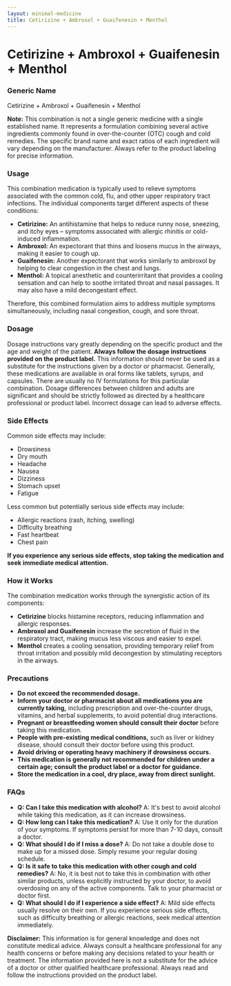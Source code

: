 ```yaml
---
layout: minimal-medicine
title: Cetirizine + Ambroxol + Guaifenesin + Menthol
---
```


# Cetirizine + Ambroxol + Guaifenesin + Menthol
### Generic Name
Cetirizine + Ambroxol + Guaifenesin + Menthol


**Note:**  This combination is not a single generic medicine with a single established name.  It represents a formulation combining several active ingredients commonly found in over-the-counter (OTC) cough and cold remedies.  The specific brand name and exact ratios of each ingredient will vary depending on the manufacturer.  Always refer to the product labeling for precise information.


### Usage

This combination medication is typically used to relieve symptoms associated with the common cold, flu, and other upper respiratory tract infections.  The individual components target different aspects of these conditions:

* **Cetirizine:** An antihistamine that helps to reduce runny nose, sneezing, and itchy eyes – symptoms associated with allergic rhinitis or cold-induced inflammation.
* **Ambroxol:** An expectorant that thins and loosens mucus in the airways, making it easier to cough up.
* **Guaifenesin:** Another expectorant that works similarly to ambroxol by helping to clear congestion in the chest and lungs.
* **Menthol:** A topical anesthetic and counterirritant that provides a cooling sensation and can help to soothe irritated throat and nasal passages.  It may also have a mild decongestant effect.

Therefore, this combined formulation aims to address multiple symptoms simultaneously, including nasal congestion, cough, and sore throat.


### Dosage

Dosage instructions vary greatly depending on the specific product and the age and weight of the patient.  **Always follow the dosage instructions provided on the product label.**  This information should never be used as a substitute for the instructions given by a doctor or pharmacist.  Generally, these medications are available in oral forms like tablets, syrups, and capsules.  There are usually no IV formulations for this particular combination.   Dosage differences between children and adults are significant and should be strictly followed as directed by a healthcare professional or product label.  Incorrect dosage can lead to adverse effects.



### Side Effects

Common side effects may include:

* Drowsiness
* Dry mouth
* Headache
* Nausea
* Dizziness
* Stomach upset
* Fatigue

Less common but potentially serious side effects may include:

* Allergic reactions (rash, itching, swelling)
* Difficulty breathing
* Fast heartbeat
* Chest pain

**If you experience any serious side effects, stop taking the medication and seek immediate medical attention.**


### How it Works

The combination medication works through the synergistic action of its components:

* **Cetirizine** blocks histamine receptors, reducing inflammation and allergic responses.
* **Ambroxol and Guaifenesin** increase the secretion of fluid in the respiratory tract, making mucus less viscous and easier to expel.
* **Menthol** creates a cooling sensation, providing temporary relief from throat irritation and possibly mild decongestion by stimulating receptors in the airways.


### Precautions

* **Do not exceed the recommended dosage.**
* **Inform your doctor or pharmacist about all medications you are currently taking,** including prescription and over-the-counter drugs, vitamins, and herbal supplements, to avoid potential drug interactions.
* **Pregnant or breastfeeding women should consult their doctor** before taking this medication.
* **People with pre-existing medical conditions,** such as liver or kidney disease, should consult their doctor before using this product.
* **Avoid driving or operating heavy machinery if drowsiness occurs.**
* **This medication is generally not recommended for children under a certain age; consult the product label or a doctor for guidance.**
* **Store the medication in a cool, dry place, away from direct sunlight.**


### FAQs

* **Q: Can I take this medication with alcohol?**  A: It's best to avoid alcohol while taking this medication, as it can increase drowsiness.
* **Q: How long can I take this medication?** A: Use it only for the duration of your symptoms.  If symptoms persist for more than 7-10 days, consult a doctor.
* **Q: What should I do if I miss a dose?** A: Do not take a double dose to make up for a missed dose. Simply resume your regular dosing schedule.
* **Q: Is it safe to take this medication with other cough and cold remedies?** A:  No, it is best not to take this in combination with other similar products, unless explicitly instructed by your doctor, to avoid overdosing on any of the active components.  Talk to your pharmacist or doctor first.
* **Q: What should I do if I experience a side effect?**  A:  Mild side effects usually resolve on their own. If you experience serious side effects, such as difficulty breathing or allergic reactions, seek medical attention immediately.


**Disclaimer:** This information is for general knowledge and does not constitute medical advice. Always consult a healthcare professional for any health concerns or before making any decisions related to your health or treatment.  The information provided here is not a substitute for the advice of a doctor or other qualified healthcare professional.  Always read and follow the instructions provided on the product label.
